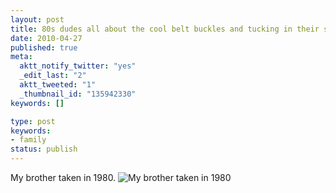 ```yaml
---
layout: post
title: 80s dudes all about the cool belt buckles and tucking in their shirts.
date: 2010-04-27
published: true
meta:
  aktt_notify_twitter: "yes"
  _edit_last: "2"
  aktt_tweeted: "1"
  _thumbnail_id: "135942330"
keywords: []

type: post
keywords:
- family
status: publish
---
```

My brother taken in 1980.
![My brother taken in 1980](http://media.eick.us/2011/05/330602160_0efb6a88a1.jpg)